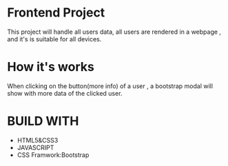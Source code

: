 <h1> Frontend Project</h1>
<p> This project will handle all users data, all users are rendered in a webpage , and it's 
is suitable for all devices.</p>
<h1> How it's works</h1>
  <p>When clicking on the button(more info) of a user , a bootstrap modal will show with more data of the clicked user.  </p>
<h1 > BUILD WITH </h1>
<ul > 
  <li> HTML5&CSS3</li>
  <li> JAVASCRIPT</li>
  <li> CSS Framwork:Bootstrap </li>
  </ul>
  
